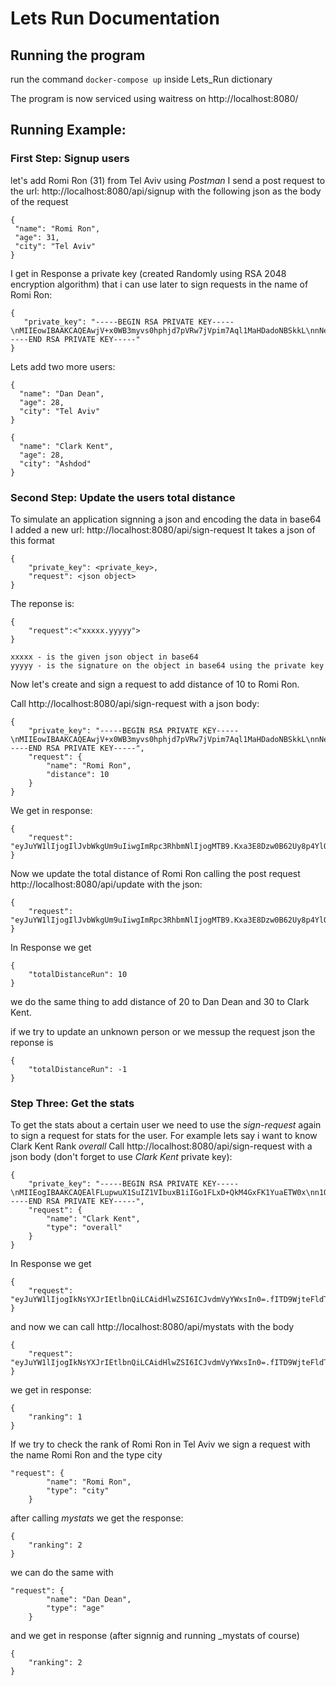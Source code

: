 # Lets Run Documentation

## Running the program
run the command `docker-compose up` inside Lets_Run dictionary

The program is now serviced using waitress on http://localhost:8080/

## Running Example:

### First Step: Signup users
let's add Romi Ron (31) from Tel Aviv
using _Postman_ I send a post request to the url:
 http://localhost:8080/api/signup
 with the following json as the body of the request
 ```
{
  "name": "Romi Ron",
  "age": 31,
  "city": "Tel Aviv"
}
 ```
 I get in Response a private key (created Randomly using RSA 2048 encryption algorithm) that i can use later to sign requests in the name of Romi Ron:
 ```
 {
    "private_key": "-----BEGIN RSA PRIVATE KEY-----\nMIIEowIBAAKCAQEAwjV+x0WB3myvs0hphjd7pVRw7jVpim7Aql1MaHDadoNBSkkL\nnNeWp7rASySoaO6nNCdZSV5Ju/clNiVRM3Zy8Cj5GXfM21TmgX6dmIjjYjQW2qqJ\nlIIBMkUN+78zQgVvSnc6J/mhy/fyOSKbQYZI+R+SEpQ2hd88eIGrKgT7tfn4KvnG\nRjYuZYghuUJSbUuAkqYonTFT1vkjFwUnlqpM/d2jMAyHrsCCIWwQy16kcv6yO9cD\nxJI3Iot4fMYAaV8pVfaD3C9r/4R2CdNNJuBjJK8vhQaGVHcZqkP10bZtZIeZtjNk\nDra1b0FoJev5MUvldla9wDnO8fwUXUA1RbyhWQIDAQABAoIBABAzfJUswBCT5N+3\naY+Cnw7OlFyC2dWXDKffAEnxftVbzhK035egx9bL4PvDyJrMVz17ZNrr1zSA1xAF\nHUOGR5YE96wqDs24mkFw6b5jo625u7MCfqyutbaBr+YcRVnmGyp3922F89CQqW/J\nFRuVE2RY6mDLZXWrMZ+57X35YXLaN3xuyAX2sIiOF+2iYg6k8BAMTYccwCB3igc6\nIWfKpGaU1KoJTcw6abpZPDOpLMDEMUn+vcuwVF/R+hpY165yPkV3Az3GrqU/BCoI\nzi7ZFULUvDyRTpo6lZfQHU4Feyfw48gil0EOgHj0xD1dn2E1gYfVpgY6BMu9eqEW\nz7HhUDMCgYEA3E0zi8C8AErwgpFXnLy3UMZ0IPACCrpy7T8OMyqGb0k2ltefZKwb\n2cxyCMvjBSPc5mPHklNIBTQvCYB4PI/UwWHZVgW6jlgrowOelc/11faQPnjUXwcc\nRLOUOBzbq5SChINa1fzI441QhHSZhwgqa+jLhDmHfrEPW9rhYZOGPqMCgYEA4a3k\nHOCksoNzbUDUKY6RjAkk+lXZ05wLWX8FXuP2h8t2CMz9pXyUyTLZzjSImMueaRrO\n059IHb4Va1NqmZ+fJau9j4JIzKTbkFnUNx4i4nfU1IBd3U8oGPlSh8f4GajvOIDk\nvhEI/hpamHBP3+sjzArmzC4YBiwTH5Ne5EViC9MCgYBjWvoVXF4tr56a9FvUF5SB\nfI9hT31MQ1yTvS11TAeHZziUfTio2apR5w/DAdkoN01oJrYaOy8vEaLpISSZA7FL\nagrv7fN+QSulAHvkSv8veV0Cn9H/7aAFKAx/5hv4XSkkBG3SNoiPf+tBYajgKoGf\nW0V2I9AFBmvL3IJrVHJmCwKBgQC2VsBDEMIhNZISSNnixb0VLuJAnRLFJYQKCFX3\niCpNJ3ezvqSFi7XPJhXSxKFFCudvtmg7las31LgLojcz7kMwtaUQCUz2g5Ce/eU3\nr1KyNe2w0BKG2AjmvLMQ3+G2Icc+mO24H51raTGfjscKfTrMBlbZy7g/bGb7ESAP\nQXvpXwKBgHyrLSMp+hOmJfZjLk7erfQTAGyS4qRhxbNqV4kxxP9DW0Tq+Fs+8U8L\nhjQd1uUcu0uODYbNbX4/8oLyLytwRYjmg9FmQ03h1FuMuCgTqjq9wGa33CPavH0r\njL8/ghizasZgLqICJHPULtTaA4AuUmI1cxPAHrFJ5G8dC3cRb4w2\n-----END RSA PRIVATE KEY-----"
}
```
Lets add two more users:

```
{
  "name": "Dan Dean",
  "age": 28,
  "city": "Tel Aviv"
}
```
```
{
  "name": "Clark Kent",
  "age": 28,
  "city": "Ashdod"
}
```

### Second Step: Update the users total distance
To simulate an application signning a json and encoding the data in base64 I added a new url: http://localhost:8080/api/sign-request
It takes a json of this format
```
{
    "private_key": <private_key>,
    "request": <json object>
}
```
 The reponse is:
 ```
 {
     "request":<"xxxxx.yyyyy">
 }

 xxxxx - is the given json object in base64
 yyyyy - is the signature on the object in base64 using the private key 
 ```

 Now let's create and sign a request to add distance of 10 to Romi Ron.

Call http://localhost:8080/api/sign-request with a json body:

```
{
    "private_key": "-----BEGIN RSA PRIVATE KEY-----\nMIIEowIBAAKCAQEAwjV+x0WB3myvs0hphjd7pVRw7jVpim7Aql1MaHDadoNBSkkL\nnNeWp7rASySoaO6nNCdZSV5Ju/clNiVRM3Zy8Cj5GXfM21TmgX6dmIjjYjQW2qqJ\nlIIBMkUN+78zQgVvSnc6J/mhy/fyOSKbQYZI+R+SEpQ2hd88eIGrKgT7tfn4KvnG\nRjYuZYghuUJSbUuAkqYonTFT1vkjFwUnlqpM/d2jMAyHrsCCIWwQy16kcv6yO9cD\nxJI3Iot4fMYAaV8pVfaD3C9r/4R2CdNNJuBjJK8vhQaGVHcZqkP10bZtZIeZtjNk\nDra1b0FoJev5MUvldla9wDnO8fwUXUA1RbyhWQIDAQABAoIBABAzfJUswBCT5N+3\naY+Cnw7OlFyC2dWXDKffAEnxftVbzhK035egx9bL4PvDyJrMVz17ZNrr1zSA1xAF\nHUOGR5YE96wqDs24mkFw6b5jo625u7MCfqyutbaBr+YcRVnmGyp3922F89CQqW/J\nFRuVE2RY6mDLZXWrMZ+57X35YXLaN3xuyAX2sIiOF+2iYg6k8BAMTYccwCB3igc6\nIWfKpGaU1KoJTcw6abpZPDOpLMDEMUn+vcuwVF/R+hpY165yPkV3Az3GrqU/BCoI\nzi7ZFULUvDyRTpo6lZfQHU4Feyfw48gil0EOgHj0xD1dn2E1gYfVpgY6BMu9eqEW\nz7HhUDMCgYEA3E0zi8C8AErwgpFXnLy3UMZ0IPACCrpy7T8OMyqGb0k2ltefZKwb\n2cxyCMvjBSPc5mPHklNIBTQvCYB4PI/UwWHZVgW6jlgrowOelc/11faQPnjUXwcc\nRLOUOBzbq5SChINa1fzI441QhHSZhwgqa+jLhDmHfrEPW9rhYZOGPqMCgYEA4a3k\nHOCksoNzbUDUKY6RjAkk+lXZ05wLWX8FXuP2h8t2CMz9pXyUyTLZzjSImMueaRrO\n059IHb4Va1NqmZ+fJau9j4JIzKTbkFnUNx4i4nfU1IBd3U8oGPlSh8f4GajvOIDk\nvhEI/hpamHBP3+sjzArmzC4YBiwTH5Ne5EViC9MCgYBjWvoVXF4tr56a9FvUF5SB\nfI9hT31MQ1yTvS11TAeHZziUfTio2apR5w/DAdkoN01oJrYaOy8vEaLpISSZA7FL\nagrv7fN+QSulAHvkSv8veV0Cn9H/7aAFKAx/5hv4XSkkBG3SNoiPf+tBYajgKoGf\nW0V2I9AFBmvL3IJrVHJmCwKBgQC2VsBDEMIhNZISSNnixb0VLuJAnRLFJYQKCFX3\niCpNJ3ezvqSFi7XPJhXSxKFFCudvtmg7las31LgLojcz7kMwtaUQCUz2g5Ce/eU3\nr1KyNe2w0BKG2AjmvLMQ3+G2Icc+mO24H51raTGfjscKfTrMBlbZy7g/bGb7ESAP\nQXvpXwKBgHyrLSMp+hOmJfZjLk7erfQTAGyS4qRhxbNqV4kxxP9DW0Tq+Fs+8U8L\nhjQd1uUcu0uODYbNbX4/8oLyLytwRYjmg9FmQ03h1FuMuCgTqjq9wGa33CPavH0r\njL8/ghizasZgLqICJHPULtTaA4AuUmI1cxPAHrFJ5G8dC3cRb4w2\n-----END RSA PRIVATE KEY-----",
    "request": {
        "name": "Romi Ron",
        "distance": 10
    }
}
```

We get in response:
```
{
    "request": "eyJuYW1lIjogIlJvbWkgUm9uIiwgImRpc3RhbmNlIjogMTB9.Kxa3E8Dzw0B62Uy8p4YlO0X+298gl+G7L5WjB7Nx0+UhsY7dVjK66wY1pxZM7FOjfzrFFK638CcXbA7hZr9jQPoq8+Yfex27GEk/KeoE1grONp7NRKhrxJTNaok29uNfasHTInv0sT4d7hVX/TE9kfG20HRsE4V+1c23v7yhY2wbgSi/NpQZ57uwMT5nXFpnoIsSBBBVMyrcatOupGW079vkOoustGIbyKqY3QeOL+X+T6nNuVBSwhSLhPcKciw5b7H4tjUndg88bSqqvcFvc3H4cHqVZ6QcqejfSPekEDdBovZlY2qm1THXNOyezvu8cjaXlitWU6+Lbc2VkTKm7Q=="
}
```

Now we update the total distance of Romi Ron calling the post request http://localhost:8080/api/update with the json:
```
{
    "request": "eyJuYW1lIjogIlJvbWkgUm9uIiwgImRpc3RhbmNlIjogMTB9.Kxa3E8Dzw0B62Uy8p4YlO0X+298gl+G7L5WjB7Nx0+UhsY7dVjK66wY1pxZM7FOjfzrFFK638CcXbA7hZr9jQPoq8+Yfex27GEk/KeoE1grONp7NRKhrxJTNaok29uNfasHTInv0sT4d7hVX/TE9kfG20HRsE4V+1c23v7yhY2wbgSi/NpQZ57uwMT5nXFpnoIsSBBBVMyrcatOupGW079vkOoustGIbyKqY3QeOL+X+T6nNuVBSwhSLhPcKciw5b7H4tjUndg88bSqqvcFvc3H4cHqVZ6QcqejfSPekEDdBovZlY2qm1THXNOyezvu8cjaXlitWU6+Lbc2VkTKm7Q=="
}
```
In Response we get
```
{
    "totalDistanceRun": 10
}
```

we do the same thing to add distance of 20 to Dan Dean and 30 to Clark Kent.

if we try to update an unknown person or we messup the request json the reponse is

```
{
    "totalDistanceRun": -1
}
```

### Step Three: Get the stats
To get the stats about a certain user we need to use the _sign-request_ again to sign a request for stats for the user.
For example lets say i want to know Clark Kent Rank *overall*
Call http://localhost:8080/api/sign-request with a json body (don't forget to use _Clark Kent_ private key):

```
{
    "private_key": "-----BEGIN RSA PRIVATE KEY-----\nMIIEogIBAAKCAQEAlFLupwuX1SuIZ1VIbuxB1iIGo1FLxD+QkM4GxFK1YuaETW0x\nn1QpQ6n+JdpNwdTjrlRKRvwErYnd0qmyySBusuDlneD/leNdjbcDdjRCqOBGZ4Dw\nNB/PBaVvKtqc9kuEr+nWTQFNf/B0HPZvvxZPRxqbmaN4qhz15rlIWyxzkZFrf8s+\n47QyMfYmVYtae00AVmjzJhVjW98a220AtoLFhqv6XSTQr+W45Qakw0iHTl1FfiQj\nS9qbFzNRB82g45oEYT0xWxg6wWBcF+IikRC3bEucsuXKpTdl6fF/MF8r7Qj+GZij\nzGbjAUZDXhZFt1uIPty9Tf35z244c2SbQejegQIDAQABAoIBAADnB0YzaxtULjqI\nuY3ZOKZToywztq0NQPUsl7xyj2F4axYog6yHP9AGVQJIc4AqKi95mlEXv/SJWfTp\n7OlN3faPKT5+a7evADb4RdhehYhPAwamsW9zwRf083n0hg92kqpaVyA1UZIldaNm\neXQVb+qMFiXHaZjJX9KlTnQlj1dzo24f+rJkhbWAXRm3OMmIBNbmXopwkmU6+xIN\nEOteYr3Hf89LEKsSYqK8z58tYEqDCK7Z85osfvkr8uJAP8fTDQI2U/HPlA6omGRx\na+D6ciUcgVQ6iMS6hES8ZWMOZxvUBTm4uygKpQwvHlFiTLKz98bL3yUp1SoWCssk\ncTPeiQECgYEAthxHAoLdBPinTXY4is690A6xTJnnINQgpGeYuoH93UaAK2zEgBFf\nd0VMp1HnzjrMZGmBla74v/jw+YyRGofEVjDsKhCbcsDNS0EkrHBaLmQ07JZ+MB41\noiLq3nd6evMzdrScRNYLOS8NRwPuAIVkNmHFqRUm3lQ2VKMLq56FhKECgYEA0IFE\neHzyt7izGGFIiYhpEnqfc/OhxC6VqaHOMbPsCgK0f5+5awObJhlrwWw+PEczBW13\naHTaswuw5EYGamJc7g9brnHLrBVXfKvYYSqdvShp3bQqnWh9MTzjj0IYv5gBeMtA\n0qte+gV5/NUGrDxKyzGUTshXx5dVf90JRC7fLeECgYBS66NFuHKM/e+n7MmoIqT5\nJIeEmptMLmrCkU1Qtznx1FUt8LO0oLR4aXySv0+ubsV8fzH7BxXKy75l0qSLkQBM\nQrB2IuO1J6cSuhHJ1sqpTwVuKMRCgq7nKcEKFRsW+sAXL/vruA6aNht0l4x6fkJ4\nJKLM742oNG4csbTxqxeeoQKBgFZE5fukVxjFBvUTa1vcYP0QV2E2cLwnOi1RkWrn\nMsaBkAUuJR2uBEejRP5mtulh3C5muH0zvDlQoQQSJR1nTWQCXsCyvL6apfQjdgfe\nBh351rOwk+FFFmeE9fKUOoErd5BvKIcB+O4hzfNagMRKvfeMr/xY0Fj4uJuK7QaV\nDiqBAoGAXmp8xXZGmwOj0wBrql2hvvsCNkWk1AyR3USsFLwFnG0Vk922/lkRnRac\nNXg0bsu6UW+xbNobv5J942C6RLnN73uQ7cqhpouzahv4O9tffp/A4Kp7mZ+3DfEL\n/xRqgDClq2tEo9nxMQg9pEnMEtMdkjIgGUOhBpkBhyxIWB0BKNs=\n-----END RSA PRIVATE KEY-----",
    "request": {
        "name": "Clark Kent",
        "type": "overall"
    }
}
```
In Response we get
```
{
    "request": "eyJuYW1lIjogIkNsYXJrIEtlbnQiLCAidHlwZSI6ICJvdmVyYWxsIn0=.fITD9WjteFldTtbiLwD6S6212XRTEK2gPWDiuCzywQ6euqKDtEITXIUqp2WSOZ1s7BC7wy3zMoT7zrykwzuAzKUelwWor7HSP/ioUD98ip019/oxnCR66hMzH9qARtND1/cQ12KXl1yGahsm9I49dbBg6cBk5pktNbpVULyYtBX58oCnVGXNRKcXM44mNeR34FOO4ips2vNVQIGp4CXw5zKZ2wB2lhzRt2Ngoq6KtTXl7J98pV2xIu1dTyYGjugas3eNiRhA44JvOIQH79RHDluSpw7X2CVdgxy18TzJuaQrGNPAqVARnsBoD3prB8cCPyc8mMdkQafmAp2fzA4h4Q=="
}
```
and now we can call http://localhost:8080/api/mystats
with the body
```
{
    "request": "eyJuYW1lIjogIkNsYXJrIEtlbnQiLCAidHlwZSI6ICJvdmVyYWxsIn0=.fITD9WjteFldTtbiLwD6S6212XRTEK2gPWDiuCzywQ6euqKDtEITXIUqp2WSOZ1s7BC7wy3zMoT7zrykwzuAzKUelwWor7HSP/ioUD98ip019/oxnCR66hMzH9qARtND1/cQ12KXl1yGahsm9I49dbBg6cBk5pktNbpVULyYtBX58oCnVGXNRKcXM44mNeR34FOO4ips2vNVQIGp4CXw5zKZ2wB2lhzRt2Ngoq6KtTXl7J98pV2xIu1dTyYGjugas3eNiRhA44JvOIQH79RHDluSpw7X2CVdgxy18TzJuaQrGNPAqVARnsBoD3prB8cCPyc8mMdkQafmAp2fzA4h4Q=="
}
```
we get in response:
```
{
    "ranking": 1
}
```

If we try to check the rank of Romi Ron in Tel Aviv we sign a request with the name Romi Ron and the type city
```
"request": {
        "name": "Romi Ron",
        "type": "city"
    }
```
after calling _mystats_ we get the response:
```
{
    "ranking": 2
}
```

we can do the same with
```
"request": {
        "name": "Dan Dean",
        "type": "age"
    }
```
and we get in response (after signnig and running _mystats of course)

```
{
    "ranking": 2
}
```